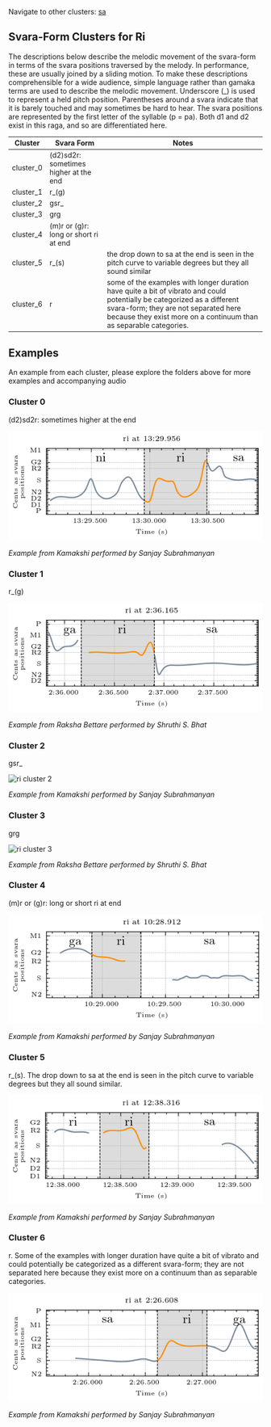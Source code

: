 Navigate to other clusters: [sa](../sa)

## Svara-Form Clusters for Ri

The descriptions below describe the melodic movement of the svara-form in terms of the svara positions traversed by the melody. In performance, these are usually joined by a sliding motion. To make these descriptions comprehensible for a wide audience, simple language rather than gamaka terms are used to describe the melodic movement. Underscore (_) is used to represent a held pitch position. Parentheses around a svara indicate that it is barely touched and may sometimes be hard to hear. The svara positions are represented by the first letter of the syllable (p = pa). Both d1 and d2 exist in this raga, and so are differentiated here. 

| **Cluster** | **Svara Form**                        | **Notes**                                                                                                                                                                                                                               |
|-------------|----------------------------------------|-----------------------------------------------------------------------------------------------------------------------------------------------------------------------------------------------------------------------------------------|
| cluster_0   | (d2)sd2r: sometimes higher at the end  |                                                                                                                                                                                                                                         |
| cluster_1   | r_(g)                                  |                                                                                                                                                                                                                                         |
| cluster_2   | gsr_                                   |                                                                                                                                                                                                                                         |
| cluster_3   | grg                                    |                                                                                                                                                                                                                                         |
| cluster_4   | (m)r or (g)r:  long or short ri at end |                                                                                                                                                                                                                                         |
| cluster_5   | r_(s)                                  | the drop down to sa at the end is seen in the pitch curve to variable degrees but they all sound similar                                                                                                                                |
| cluster_6   | r                                      | some of the examples with longer duration have quite a bit of vibrato and could potentially be categorized as a different svara-form; they are not separated here because they exist more on a continuum than as separable categories.  |



## Examples

An example from each cluster, please explore the folders above for more examples and accompanying audio

### Cluster 0

(d2)sd2r: sometimes higher at the end

<div align="left">
  <img src="cluster_0/kamakshi_1034.png" alt="ri cluster 0" />
  <p><em>Example from Kamakshi performed by Sanjay Subrahmanyan</em></p>
</div>

### Cluster 1

r_(g)

<div align="left">
  <img src="cluster_1/raksha_bettare_267.png" alt="ri cluster 1" />
  <p><em>Example from Raksha Bettare performed by Shruthi S. Bhat</em></p>
</div>

### Cluster 2

gsr_

<div align="left">
  <img src="cluster_2/raksha_bettare_1341.png" alt="ri cluster 2" />
  <p><em>Example from Kamakshi performed by Sanjay Subrahmanyan</em></p>
</div>

### Cluster 3

grg

<div align="left">
  <img src="cluster_3/kamakshi_289.png" alt="ri cluster 3" />
  <p><em>Example from Raksha Bettare performed by Shruthi S. Bhat</em></p>
</div>

### Cluster 4

(m)r or (g)r:  long or short ri at end

<div align="left">
  <img src="cluster_4/kamakshi_736.png" alt="ri cluster 4" />
  <p><em>Example from Kamakshi performed by Sanjay Subrahmanyan</em></p>
</div>

### Cluster 5

r_(s). The drop down to sa at the end is seen in the pitch curve to variable degrees but they all sound similar.

<div align="left">
  <img src="cluster_5/kamakshi_971.png" alt="ri cluster 5" />
  <p><em>Example from Kamakshi performed by Sanjay Subrahmanyan</em></p>
</div>


### Cluster 6

r. Some of the examples with longer duration have quite a bit of vibrato and could potentially be categorized as a different svara-form; they are not separated here because they exist more on a continuum than as separable categories.

<div align="left">
  <img src="cluster_6/kamakshi_113.png" alt="ri cluster 5" />
  <p><em>Example from Kamakshi performed by Sanjay Subrahmanyan</em></p>
</div>


